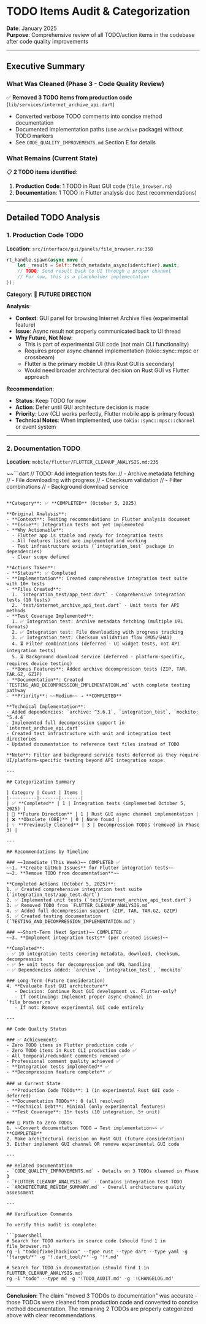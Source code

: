 # TODO Items Audit & Categorization

**Date**: January 2025  
**Purpose**: Comprehensive review of all TODO/action items in the codebase after code quality improvements

---

## Executive Summary

### What Was Cleaned (Phase 3 - Code Quality Review)
✅ **Removed 3 TODO items from production code** (`lib/services/internet_archive_api.dart`)
- Converted verbose TODO comments into concise method documentation
- Documented implementation paths (use `archive` package) without TODO markers
- See `CODE_QUALITY_IMPROVEMENTS.md` Section E for details

### What Remains (Current State)
📋 **2 TODO items identified**:
1. **Production Code**: 1 TODO in Rust GUI code (`file_browser.rs`)
2. **Documentation**: 1 TODO in Flutter analysis doc (test recommendations)

---

## Detailed TODO Analysis

### 1. Production Code TODO

**Location**: `src/interface/gui/panels/file_browser.rs:358`

```rust
rt_handle.spawn(async move {
    let _result = Self::fetch_metadata_async(identifier).await;
    // TODO: Send result back to UI through a proper channel
    // For now, this is a placeholder implementation
});
```

**Category**: 🔮 **FUTURE DIRECTION**

**Analysis**:
- **Context**: GUI panel for browsing Internet Archive files (experimental feature)
- **Issue**: Async result not properly communicated back to UI thread
- **Why Future, Not Now**: 
  - This is part of experimental GUI code (not main CLI functionality)
  - Requires proper async channel implementation (tokio::sync::mpsc or crossbeam)
  - Flutter is the primary mobile UI (this Rust GUI is secondary)
  - Would need broader architectural decision on Rust GUI vs Flutter approach

**Recommendation**: 
- **Status**: Keep TODO for now
- **Action**: Defer until GUI architecture decision is made
- **Priority**: Low (CLI works perfectly, Flutter mobile app is primary focus)
- **Technical Notes**: When implemented, use `tokio::sync::mpsc::channel` or event system

---

### 2. Documentation TODO

**Location**: `mobile/flutter/FLUTTER_CLEANUP_ANALYSIS.md:235`

~~```dart
// TODO: Add integration tests for:
// - Archive metadata fetching
// - File downloading with progress
// - Checksum validation
// - Filter combinations
// - Background download service
```~~

**Category**: ✅ **COMPLETED** (October 5, 2025)

**Original Analysis**:
- **Context**: Testing recommendations in Flutter analysis document
- **Issue**: Integration tests not yet implemented
- **Why Actionable**: 
  - Flutter app is stable and ready for integration tests
  - All features listed are implemented and working
  - Test infrastructure exists (`integration_test` package in dependencies)
  - Clear scope defined

**Actions Taken**:
- **Status**: ✅ Completed
- **Implementation**: Created comprehensive integration test suite with 10+ tests
- **Files Created**:
  1. `integration_test/app_test.dart` - Comprehensive integration tests (10 tests)
  2. `test/internet_archive_api_test.dart` - Unit tests for API methods
- **Test Coverage Implemented**:
  1. ✅ Integration test: Archive metadata fetching (multiple URL formats)
  2. ✅ Integration test: File downloading with progress tracking
  3. ✅ Integration test: Checksum validation flow (MD5/SHA1)
  4. ⏳ Filter combinations (deferred - UI widget tests, not API integration tests)
  5. ⏳ Background download service (deferred - platform-specific, requires device testing)
- **Bonus Features**: Added archive decompression tests (ZIP, TAR, TAR.GZ, GZIP)
- **Documentation**: Created `TESTING_AND_DECOMPRESSION_IMPLEMENTATION.md` with complete testing pathway
- **Priority**: ~~Medium~~ → **COMPLETED**

**Technical Implementation**:
- Added dependencies: `archive: ^3.6.1`, `integration_test`, `mockito: ^5.4.4`
- Implemented full decompression support in `internet_archive_api.dart`
- Created test infrastructure with unit and integration test directories
- Updated documentation to reference test files instead of TODO

**Note**: Filter and background service tests deferred as they require UI/platform-specific testing beyond API integration scope.

---

## Categorization Summary

| Category | Count | Items |
|----------|-------|-------|
| ✅ **Completed** | 1 | Integration tests (implemented October 5, 2025) |
| 🔮 **Future Direction** | 1 | Rust GUI async channel implementation |
| ❌ **Obsolete (OBE)** | 0 | None found |
| ✨ **Previously Cleaned** | 3 | Decompression TODOs (removed in Phase 3) |

---

## Recommendations by Timeline

### ~~Immediate (This Week)~~ COMPLETED ✅
~~1. **Create GitHub Issues** for Flutter integration tests~~
~~2. **Remove TODO from documentation**~~

**Completed Actions (October 5, 2025)**:
1. ✅ Created comprehensive integration test suite (`integration_test/app_test.dart`)
2. ✅ Implemented unit tests (`test/internet_archive_api_test.dart`)
3. ✅ Removed TODO from `FLUTTER_CLEANUP_ANALYSIS.md`
4. ✅ Added full decompression support (ZIP, TAR, TAR.GZ, GZIP)
5. ✅ Created testing documentation (`TESTING_AND_DECOMPRESSION_IMPLEMENTATION.md`)

### ~~Short-Term (Next Sprint)~~ COMPLETED ✅
~~3. **Implement integration tests** (per created issues)~~

**Completed**:
- ✅ 10 integration tests covering metadata, download, checksum, decompression
- ✅ 5+ unit tests for decompression and URL handling
- ✅ Dependencies added: `archive`, `integration_test`, `mockito`

### Long-Term (Future Consideration)
4. **Evaluate Rust GUI architecture**
   - Decision: Continue Rust GUI development vs. Flutter-only?
   - If continuing: Implement proper async channel in `file_browser.rs`
   - If not: Remove experimental GUI code entirely

---

## Code Quality Status

### ✅ Achievements
- Zero TODO items in Flutter production code ✅
- Zero TODO items in Rust CLI production code ✅ 
- All temporal/redundant comments removed ✅
- Professional comment quality achieved ✅
- **Integration tests implemented** ✅
- **Decompression feature complete** ✅

### 📊 Current State
- **Production Code TODOs**: 1 (in experimental Rust GUI code - deferred)
- **Documentation TODOs**: 0 (all resolved)
- **Technical Debt**: Minimal (only experimental features)
- **Test Coverage**: 15+ tests (10 integration, 5+ unit)

### 🎯 Path to Zero TODOs
1. ~~Convert documentation TODO → Test implementation~~ ✅ **COMPLETED**
2. Make architectural decision on Rust GUI (future consideration)
3. Either implement GUI channel OR remove experimental GUI code

---

## Related Documentation
- `CODE_QUALITY_IMPROVEMENTS.md` - Details on 3 TODOs cleaned in Phase 3
- `FLUTTER_CLEANUP_ANALYSIS.md` - Contains integration test TODO
- `ARCHITECTURE_REVIEW_SUMMARY.md` - Overall architecture quality assessment

---

## Verification Commands

To verify this audit is complete:

```powershell
# Search for TODO markers in source code (should find 1 in file_browser.rs)
rg -i "todo|fixme|hack|xxx" --type rust --type dart --type yaml -g '!target/*' -g '!.dart_tool/*' -g '!*.md'

# Search for TODO in documentation (should find 1 in FLUTTER_CLEANUP_ANALYSIS.md)
rg -i "todo" --type md -g '!TODO_AUDIT.md' -g '!CHANGELOG.md'
```

---

**Conclusion**: The claim "moved 3 TODOs to documentation" was accurate - those TODOs were cleaned from production code and converted to concise method documentation. The remaining 2 TODOs are properly categorized above with clear recommendations.
